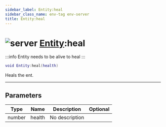 ```yaml
---
sidebar_label: Entity:heal
sidebar_class_name: env-tag env-server
title: Entity:heal
---
```


# <img src='/img/wiki/server.png' alt='server' classname='env-tag' /> [Entity](../entity/README.md):heal

:::info
Entity needs to be alive to heal
:::


```lua
void Entity:heal(health)
```

Heals the ent.<br/>

-----------------
## Parameters

| Type   | Name | Description | Optional |
| ------ | ---- | ----------- | -------: |
| number | health | No description |   |
